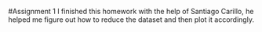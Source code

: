 
#Assignment 1
I finished this homework with the help of Santiago Carillo, he helped me figure out how to reduce the dataset and then plot it accordingly. 
